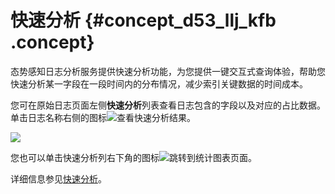 # 快速分析 {#concept_d53_llj_kfb .concept}

态势感知日志分析服务提供快速分析功能，为您提供一键交互式查询体验，帮助您快速分析某一字段在一段时间内的分布情况，减少索引关键数据的时间成本。

您可在原始日志页面左侧**快速分析**列表查看日志包含的字段以及对应的占比数据。单击日志名称右侧的图标![](http://static-aliyun-doc.oss-cn-hangzhou.aliyuncs.com/assets/img/22761/153909449613490_zh-CN.png)查看快速分析结果。

![](http://static-aliyun-doc.oss-cn-hangzhou.aliyuncs.com/assets/img/22761/153909449613489_zh-CN.png)

您也可以单击快速分析列右下角的图标![](http://static-aliyun-doc.oss-cn-hangzhou.aliyuncs.com/assets/img/22761/153909449613491_zh-CN.png)跳转到统计图表页面。

详细信息参见[快速分析](https://help.aliyun.com/document_detail/66275.html)。

